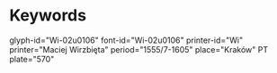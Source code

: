 # Keywords
glyph-id="Wi-02u0106"
font-id="Wi-02u0106"
printer-id="Wi"
printer="Maciej Wirzbięta"
period="1555/7-1605"
place="Kraków"
PT plate="570"
